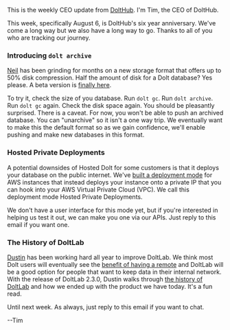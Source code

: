 This is the weekly CEO update from [DoltHub](https://www.dolthub.com/). I'm Tim, the CEO of DoltHub. 

This week, specifically August 6, is DoltHub's six year anniversary. We've come a long way but we also have a long way to go. Thanks to all of you who are tracking our journey.

### Introducing `dolt archive`

[Neil](https:///www.dolthub.com/team#neil) has been grinding for months on a new storage format that offers up to 50% disk compression. Half the amount of disk for a Dolt database? Yes please. A beta version is [finally here](https://www.dolthub.com/blog/2024-07-31-archive-beta/).

To try it, check the size of you database. Run `dolt gc`. Run `dolt archive`. Run `dolt gc` again. Check the disk space again. You should be pleasantly surprised. There is a caveat. For now, you won't be able to push an archived database. You can "unarchive" so it isn't a one way trip. We eventually want to make this the default format so as we gain confidence, we'll enable pushing and make new databases in this format. 

### Hosted Private Deployments

A potential downsides of Hosted Dolt for some customers is that it deploys your database on the public internet. We've [built a deployment mode](https://www.dolthub.com/blog/2024-07-26-hosted-instances-from-your-private-vpc/) for AWS instances that instead deploys your instance onto a private IP that you can hook into your AWS Virtual Private Cloud (VPC). We call this deployment mode Hosted Private Deployments. 

We don't have a user interface for this mode yet, but if you're interested in helping us test it out, we can make you one via our APIs. Just reply to this email if you want one.

### The History of DoltLab

[Dustin](https://www.dolthub.com/team#dustin) has been working hard all year to improve DoltLab. We think most Dolt users will eventually see the [benefit of having a remote](https://www.dolthub.com/blog/2024-04-25-why-remotes/) and DoltLab will be a good option for people that want to keep data in their internal network. With the release of DoltLab 2.3.0, Dustin walks through [the history of DoltLab](https://www.dolthub.com/blog/2024-08-01-doltlab-a-history-of-features/) and how we ended up with the product we have today. It's a fun read.

Until next week. As always, just reply to this email if you want to chat.

--Tim